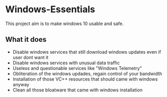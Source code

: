 # Windows-Essentials

This project aim is to make windows 10 usable and safe. 

## What it does

- Disable windows services that still download windows updates even if user dont want it
- Disable windows services with unusual data traffic
- Useless and questionable services like "Windows Telemetry"
- Obliteration of the windows updades, regain control of your bandwidth
- Installation of those VC++ resources that should came with windows anyway
- Clean all those bloatware that came with windows installation
